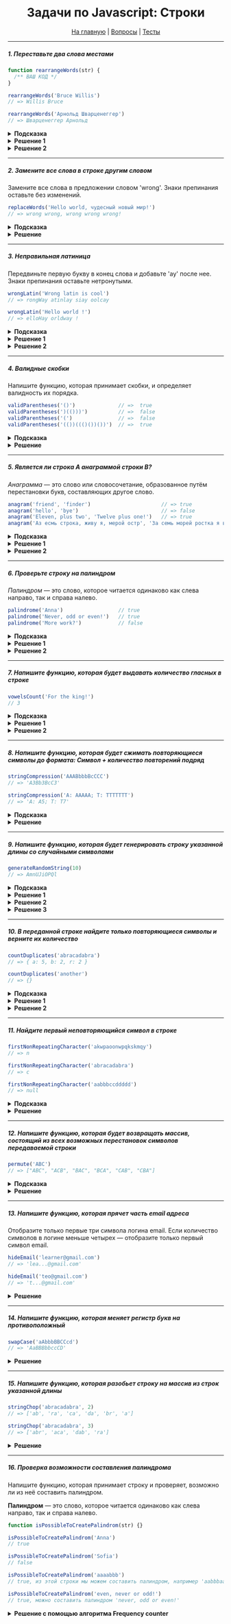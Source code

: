 <div align="center">

<h1>Задачи по Javascript: Строки</h1>

<a href="https://github.com/dollaween/javascript-tasks">На главную</a> | <a href="https://github.com/dollaween/javascript-questions">Вопросы</a> | <a href="https://github.com/dollaween/javascript-tests">Тесты</a>

</div>

---

##### 1. Переставьте два слова местами
```javascript
function rearrangeWords(str) {
  /** ВАШ КОД */
}

rearrangeWords('Bruce Willis')
// => Willis Bruce

rearrangeWords('Арнольд Шварценеггер')
// => Шварценеггер Арнольд
```

<details><summary><b>Подсказка</b></summary>
<p>

Используйте такие методы массива, как `split`, `join`, `reverse`. Либо воспользуйтесь регулряными выражениями и методом `replace`.
</p>

</details>

<details><summary><b>Решение 1</b></summary>
<p>

```javascript
function rearrangeWords(str) {
  return str.split(' ').reverse().join(' ')
}
```

</p>
</details>

<details><summary><b>Решение 2</b></summary>
<p>

```javascript
function rearrangeWords(str) {
  return str.replace(/([\wА-я]+) ([\wА-я]+)/, '$2 $1')
}
```

</p>
</details>

---

##### 2. Замените все слова в строке другим словом
Замените все слова в предложении словом 'wrong'. Знаки препинания оставьте без изменений.

```javascript
replaceWords('Hello world, чудесный новый мир!')
// => wrong wrong, wrong wrong wrong!
```

<details><summary><b>Подсказка</b></summary>
<p>

С помощью регулярного выражения достаньте все слова и при помощи метода `replace` замените их на `wrong`.
</p>

</details>

<details><summary><b>Решение</b></summary>
<p>

```javascript
function replaceWords(str) {
  // Достаем слова целиком
  const regExp = /(\w+|[А-Яа-я]+)/g
  const res = str.replace(regExp, 'wrong')
}
```

</p>
</details>

---


##### 3. Неправильная латиница
Передвиньте первую букву в конец слова и добавьте 'ay' после нее. Знаки препинания оставьте нетронутыми.

```javascript
wrongLatin('Wrong latin is cool')
// => rongWay atinlay siay oolcay

wrongLatin('Hello world !')
// => elloHay orldway !
```

<details><summary><b>Подсказка</b></summary>
<p>

Воспользуйтесь регулярными выражениями и методом `replace`.

</p>
</details>

<details><summary><b>Решение 1</b></summary>
<p>

```javascript
function wrongLatin(str){
  return str.replace(/(\w)(\w*)(\s|$)/g, "\$2\$1ay\$3")
}
```

</p>
</details>

<details><summary><b>Решение 2</b></summary>
<p>

```javascript
function wrongLatin(str) {
  return str.replace(/\w+/g, (w) => {
    return w.slice(1) + w[0] + 'ay'
  })
}
```

</p>
</details>

---

##### 4. Валидные скобки
Напишите функцию, которая принимает скобки, и определяет валидность их порядка.

```javascript
validParentheses('()')              // =>  true
validParentheses(')(()))')          // =>  false
validParentheses('(')               // =>  false
validParentheses('(())((()())())')  // =>  true
```

<details><summary><b>Подсказка</b></summary>
<p>

Создайте счетчик от нуля. С помощью цикла пройдитесь по каждому символу строки и добавляйте +1 (для скобки `'('`) или -1 (для скобки `')'`). Если счетчик хоть раз стал отрицательным — возвращайте `false`. Если после перебора всей строки значение не равно нулю — возвращайте `false`.

</p>
</details>

<details><summary><b>Решение</b></summary>
<p>

```javascript
function validParentheses(parens){
  let n = 0

  for (let i = 0; i < parens.length; i++) {
    parens[i] === '(' ? n++ : n--
    if (n < 0) return false
  }

  return n === 0
}
```

</p>
</details>

---

##### 5. Является ли строка A анаграммой строки B?
*Анаграмма* — это слово или словосочетание, образованное путём перестановки букв, составляющих другое слово.

```javascript
anagram('friend', 'finder')                       // => true
anagram('hello', 'bye')                           // => false
anagram('Eleven, plus two', 'Twelve plus one!')   // => true
anagram('Аз есмь строка, живу я, мерой остр', 'За семь морей ростка я вижу рост')   // => true
```

<details><summary><b>Подсказка</b></summary>
<p>
Удалите из строки все лишние символы, приведите к единому регистру. Отсортируйте строку по алфавиту. Сделайте то же самое со второй строкой и сравните их.
</p>
</details>

<details><summary><b>Решение 1</b></summary>
<p>

```javascript
function cleanString(str) {
  return str
    .replace(/[^\wА-я]/g, '')
    .toLowerCase()
    .split('')
    .sort()
    .join('')
}

function anagram(strA, strB) {
  return cleanString(strA) === cleanString(strB)
}
```

</p>
</details>

<details><summary><b>Решение 2</b></summary>
<p>

```javascript
function buildCharObj(str) {
  const charObj = {}
  str = str.replace(/[^\wА-я+]/g, '').toLowerCase()
  for (let char of str) {
    charObj[char] = charObj[char] + 1 || 1
  }
  return charObj
}

function anagram(strA, strB) {
  const aCharObj = buildCharObj(strA)
  const bCharObj = buildCharObj(strB)

  if (Object.keys(aCharObj).length !== Object.keys(bCharObj).length) {
    return false
  }

  for (let char in aCharObj) {
    if (aCharObj[char] !== bCharObj[char]) {
      return false
    }
  }

  return true
}
```

</p>
</details>

---

##### 6. Проверьте строку на палиндром
*Палиндром* — это слово, которое читается одинаково как слева направо, так и справа налево.

```javascript
palindrome('Anna')                  // true
palindrome('Never, odd or even!')   // true
palindrome('More work?')            // false
```

<details><summary><b>Подсказка</b></summary>
<p>
Удалите из строки все лишние символы, приведите слова к единому регистру. Сравните получившуюся строку с ней же, но в обратном порядке.
</p>
</details>

<details><summary><b>Решение 1</b></summary>
<p>

```javascript
function palindrome(str) {
  str = str.replace(/[\W]/g, '').toLowerCase()
  return str === str.split('').reverse().join('')
}
```

</p>
</details>

<details><summary><b>Решение 2</b></summary>
<p>

```javascript
function palindrome(str) {
  str = str.replace(/[\W]/g, '').toLowerCase()
  const length = str.length
  for (let i = 0; i <= length / 2; i++) {
    if (str[i] !== str[length - 1 - i]) {
      return false
    }
  }
  return true
}
```

</p>
</details>

---

##### 7. Напишите функцию, которая будет выдавать количество гласных в строке

```javascript
vowelsCount('For the king!')
// 3
```

<details><summary><b>Подсказка</b></summary>
<p>

Вариант 1: Создайте массив с гласными и счетчик от нуля. С помощью цикла, пройдитесь по всем символам строки. Если символ совпадает с одним из массива с гласными — добавляйте счетчику +1.

Вариант 2: Воспользуйтесь регулярным выражением и методом `match`.

</p>
</details>

<details><summary><b>Решение 1</b></summary>
<p>

```javascript
function findVowels(str) {
  let count = 0
  const vowels = ['a', 'e', 'i', 'o', 'u']

  for (let char of str.toLowerCase()) {
    if (vowels.includes(char)) {
      count++;
    }
  }

  return count
}
```

</p>
</details>

<details><summary><b>Решение 2</b></summary>
<p>

```javascript
function findVowels(str) {
  return str.match(/[aeiou]/gi).length || 0
}
```

</p>
</details>

---

##### 8. Напишите функцию, которая будет сжимать повторяющиеся символы до формата: Символ + количество повторений подряд

```javascript
stringCompression('AAABbbbBcCCC')
// => 'A3Bb3BcC3'

stringCompression('A: AAAAA; T: TTTTTTT')
// => 'A: A5; T: T7'
```

<details><summary><b>Подсказка</b></summary>
<p>

С помощью регулярного выражения найдите в строке символы, повторяющиеся два или более раз. Воспользуйтесь методом `replace`, чтобы заменить найденные символы.

</p>
</details>

<details><summary><b>Решение</b></summary>
<p>

```javascript
function stringCompression() {
  const regexp = /(.)\1+/g
  return str.replace(regexp, (letters, letter) => letter + letters.length)
}
```

</p>
</details>

---

##### 9. Напишите функцию, которая будет генерировать строку указанной длины со случайными символами

```javascript
generateRandomString(10)
// => AmnUJiOPQl
```

<details><summary><b>Подсказка</b></summary>
<p>

Составьте список нужных символов. Для генерации случайного символа из списка воспользуйтесь методами `charAt`, `Math.floor` и `Math.random`.

</p>
</details>

<details><summary><b>Решение 1</b></summary>
<p>

```javascript
function generateRandomString(length) {
  let result = ''
  let characters = 'ABCDEFGHIJKLMNOPQRSTUVWXYZabcdefghijklmnopqrstuvwxyz0123456789'
  let charactersLength = characters.length

  for (let i = 0; i < length; i++) {
    result += characters.charAt(Math.floor(Math.random() * charactersLength))
  }

  return result
}
```

</p>
</details>

<details><summary><b>Решение 2</b></summary>
<p>

```javascript
function dec2hex (dec) {
  return dec.toString(16).padStart(2, '0')
}

function generateRandomString(length){
  let arr = new Uint8Array((length || 40) / 2)
  window.crypto.getRandomValues(arr)
  return Array.from(arr, dec2hex).join('')
}
```

</p>
</details>

<details><summary><b>Решение 3</b></summary>
<p>

Решение для строк в которых содержится не более 11 символов.
```javascript
function generateRandomString(length){
  return Math.random().toString(36).substr(2, length)
}
```

</p>
</details>

---

##### 10. В переданной строке найдите только повторяющиеся символы и верните их количество

```javascript
countDuplicates('abracadabra')
// => { a: 5, b: 2, r: 2 }

countDuplicates('another')
// => {}
```

<details><summary><b>Подсказка</b></summary>
<p>

Создайте пустой объект. Пройдитесь по каждому символу строки: если в объекте не содержится итерируемого символа — добавьте его со значением 1, иначе увеличьте количество на единицу.

</p>
</details>

<details><summary><b>Решение 1</b></summary>
<p>

```javascript
function countDuplicates() {
  let obj = {}

  for (let i = 0; i < str.length; i++) {
    obj[str[i]] = Object.keys(obj).includes(str[i])
      ? obj[str[i]] + 1
      : 1
  }

  for (key in obj) {
    if (obj.hasOwnProperty(key) && obj[key] === 1) {
      delete obj[key]
    }
  }

  return obj
}
```

</p>
</details>

<details><summary><b>Решение 2</b></summary>
<p>

```javascript
function countDuplicates() {
  let result = {}

  let arr = str
    .toLowerCase()
    .split('')
    .sort()
    .join('')
    .match(/(.)\1+/g)

  arr && arr.forEach(element => {
    result[element[0]] = element.length
  });

  return result
}
```

</p>
</details>

---

##### 11. Найдите первый неповторяющийся символ в строке

```javascript
firstNonRepeatingCharacter('akwpaoonwpqkskmqy')
// => n

firstNonRepeatingCharacter('abracadabra')
// => c

firstNonRepeatingCharacter('aabbbccddddd')
// => null
```

<details><summary><b>Подсказка</b></summary>
<p>

Попробуйте использовать метод `str.indexOf()`.

</p>
</details>

<details><summary><b>Решение</b></summary>
<p>

`str.indexOf()` возвращает индекс первого вхождения указанного значения в строке или `-1`, если значение не найдено. Проверяем вхождение значения, начиная от следующего (`i + 1`) — если не найдено, то значит символ уникален.
```javascript
function firstNonRepeatingCharacter(str) {
  for (let i = 0; i < str.length; i++) {
    let char = str[i]
    if (str.indexOf(char) === i && str.indexOf(char, i + 1) === -1) {
      return char
    }
  }

  return null
}
```

</p>
</details>

---

##### 12. Напишите функцию, которая будет возвращать массив, состоящий из всех возможных перестановок символов передаваемой строки

```javascript
permute('ABC')
// => ["ABC", "ACB", "BAC", "BCA", "CAB", "CBA"]
```

<details><summary><b>Подсказка</b></summary>
<p>

Используйте рекурсию: передавайте в рекурсию каждый раз всё более и более обрезанную версию строки, соединяя на выходе текущий символ с результатами перестановок из рекурсии.

</p>
</details>

<details><summary><b>Решение</b></summary>
<p>

```javascript
function permute(str) {
  if (str.length < 2) return str

  // Массив будет хранить наши перестановки
  let permutations = []

  for (let i = 0; i < str.length; i++) {
    let char = str[i]

    // Не итерируем текущий символ
    if (str.indexOf(char) !== i)
      continue

    // Обрезаем строку
    let remainingString = str.slice(0, i) + str.slice(i + 1, str.length)

    // Объединяем результат рекурсии с текущим символом
    for (let subPermutation of permute(remainingString))
      permutations.push(char + subPermutation)
  }

  return permutations
}
```

</p>
</details>

---

##### 13. Напишите функцию, которая прячет часть email адреса
Отобразите только первые три символа логина email. Если количество символов в логине меньше четырех — отобразите только первый символ email.

```javascript
hideEmail('learner@gmail.com')
// => 'lea...@gmail.com'

hideEmail('teo@gmail.com')
// => 't...@gmail.com'
```

<details><summary><b>Решение</b></summary>
<p>

```javascript
function hideEmail(str) {
  const parts = str.split('@')
  return parts[0].slice(0, parts[0].length < 4 ? 1 : 3) + '...@' + parts[1]
}
```

</p>
</details>

---

##### 14. Напишите функцию, которая меняет регистр букв на противоположный

```javascript
swapCase('aAbbbBBCCcd')
// => 'AaBBBbbccCD'
```

<details><summary><b>Решение</b></summary>
<p>

```javascript
function swapCase(str) {
  return str.replace(/([a-z]+)|([A-Z]+)/g, function(match, char) {
    return char ? match.toUpperCase() : match.toLowerCase()
  })
}
```

</p>
</details>

---

##### 15. Напишите функцию, которая разобьет строку на массив из строк указанной длины

```javascript
stringChop('abracadabra', 2)
// => ['ab', 'ra', 'ca', 'da', 'br', 'a']

stringChop('abracadabra', 3)
// => ['abr', 'aca', 'dab', 'ra']
```

<details><summary><b>Решение</b></summary>
<p>

```javascript
function stringChop(str, size) {
  if (str == null) return []

  return size > 0
    ? str.match(new RegExp('.{1,' + size + '}', 'g'))
    : [str]
}
```

</p>
</details>

---

##### 16. Проверка возможности составления палиндрома
Напишите функцию, которая принимает строку и проверяет, возможно ли из неё составить палиндром.

**Палиндром** — это слово, которое читается одинаково как слева направо, так и справа налево.

```javascript
function isPossibleToCreatePalindrom(str) {}

isPossibleToCreatePalindrom('Anna')
// true

isPossibleToCreatePalindrom('Sofia')
// false

isPossibleToCreatePalindrom('aaaabbb')
// true, из этой строки мы можем составить палиндром, например 'aabbbaa'

isPossibleToCreatePalindrom('even, never or odd!')
// true, можно составить палиндром 'never, odd or even!'
```

<details><summary><b>Решение с помощью алгоритма Frequency counter</b></summary>
<p>

Сложность: O(N).

Решение: каждую букву строки и количество повторений этой буквы заносим в объект. Далее проверяем: если количество всех букв четное или количество одной из букв нечетное — строка может быть палиндромом. Если количество нечетных букв больше чем одна — строка палиндромом быть не может.

```javascript
function isPossibleToCreatePalindrom(str) {
  str = str.replace(/[\W]/g, '').toLowerCase()

  const letterCount = {}

  for (let i = 0; i < str.length; i++) {
    letterCount[str[i]] = letterCount[str[i]]
      ? letterCount[str[i]] + 1
      : 1;
  }

  let oddCounter = 0

  for (letter in letterCount) {
    if (letterCount[letter] % 2 === 1) {
      oddCounter += 1
    }
  }

  return oddCounter <= 1
}
```

</p>
</details>
